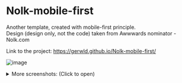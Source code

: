 # Nolk-mobile-first
Another template, created with mobile-first principle. <br>
Design (design only, not the code) taken from Awwwards nominator - Nolk.com

Link to the project: https://gerwld.github.io/Nolk-mobile-first/

![image](https://user-images.githubusercontent.com/47056812/152033563-cccf08c5-3e77-449d-b2a3-2b0b34a769b6.png)

<details>
  <summary>More screenshots: (Click to open)</summary>
  
![image](https://user-images.githubusercontent.com/47056812/152033636-80adbf13-73a8-4096-afae-468c39fba350.png)
  
![image](https://user-images.githubusercontent.com/47056812/152033701-d589c43e-9ca6-43dc-b962-27f22a1224d4.png)
  
![image](https://user-images.githubusercontent.com/47056812/152033790-9a6dc60c-a6b2-428a-acf2-049fe447b080.png)
  
 </details>
